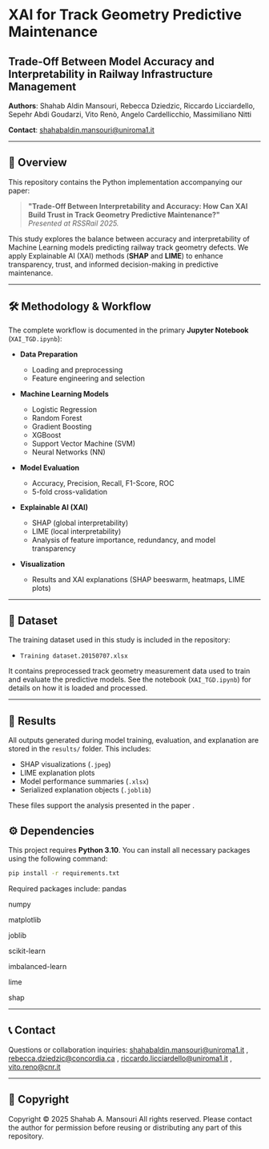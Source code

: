 # XAI for Track Geometry Predictive Maintenance  
## **Trade-Off Between Model Accuracy and Interpretability in Railway Infrastructure Management**

**Authors**: Shahab Aldin Mansouri, Rebecca Dziedzic, Riccardo Licciardello, Sepehr Abdi Goudarzi, Vito Renò, Angelo Cardellicchio, Massimiliano Nitti  

**Contact**: [shahabaldin.mansouri@uniroma1.it](mailto:shahabaldin.mansouri@uniroma1.it)

---

## 📌 Overview  
This repository contains the Python implementation accompanying our paper:

> **"Trade-Off Between Interpretability and Accuracy: How Can XAI Build Trust in Track Geometry Predictive Maintenance?"**  
*Presented at RSSRail 2025.*

This study explores the balance between accuracy and interpretability of Machine Learning models predicting railway track geometry defects. We apply Explainable AI (XAI) methods (**SHAP** and **LIME**) to enhance transparency, trust, and informed decision-making in predictive maintenance.

---

## 🛠️ Methodology & Workflow
The complete workflow is documented in the primary **Jupyter Notebook** (`XAI_TGD.ipynb`):

- **Data Preparation**
  - Loading and preprocessing
  - Feature engineering and selection
  
- **Machine Learning Models**
  - Logistic Regression
  - Random Forest
  - Gradient Boosting
  - XGBoost
  - Support Vector Machine (SVM)
  - Neural Networks (NN)

- **Model Evaluation**
  - Accuracy, Precision, Recall, F1-Score, ROC
  - 5-fold cross-validation
  
- **Explainable AI (XAI)**
  - SHAP (global interpretability)
  - LIME (local interpretability)
  - Analysis of feature importance, redundancy, and model transparency
  
- **Visualization**
  - Results and XAI explanations (SHAP beeswarm, heatmaps, LIME plots)

---

 ## 📂 Dataset

The training dataset used in this study is included in the repository:

- `Training dataset.20150707.xlsx`

It contains preprocessed track geometry measurement data used to train and evaluate the predictive models. See the notebook (`XAI_TGD.ipynb`) for details on how it is loaded and processed.

--- 
## 📁 Results

All outputs generated during model training, evaluation, and explanation are stored in the `results/` folder. This includes:

- SHAP visualizations (`.jpeg`)
- LIME explanation plots
- Model performance summaries (`.xlsx`)
- Serialized explanation objects (`.joblib`)

These files support the analysis presented in the paper .

## ⚙️ Dependencies  

This project requires **Python 3.10**. You can install all necessary packages using the following command:

```bash
pip install -r requirements.txt
```

Required packages include:
pandas

numpy

matplotlib

joblib

scikit-learn

imbalanced-learn

lime

shap

---

## 📞 Contact
Questions or collaboration inquiries:
shahabaldin.mansouri@uniroma1.it ,
rebecca.dziedzic@concordia.ca ,
riccardo.licciardello@uniroma1.it ,
vito.reno@cnr.it  

---

## 📄 Copyright
Copyright © 2025 Shahab A. Mansouri
All rights reserved.
Please contact the author for permission before reusing or distributing any part of this repository.
